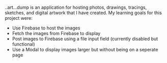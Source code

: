 ..art...dump is an application for hosting photos, drawings, tracings, sketches, and digital artwork that I have created.
My learning goals for this project were:
- Use Firebase to host the images
- Fetch the images from Firebase to display
- Post images to Firebase using a file input field (currently disabled but functional)
- Use a Modal to display images larger but without being on a seperate page
